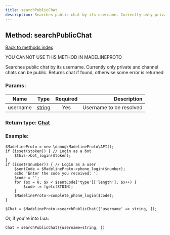 ```yaml
---
title: searchPublicChat
description: Searches public chat by its username. Currently only private and channel chats can be public. Returns chat if found, otherwise some error is returned
---
```

## Method: searchPublicChat  
[Back to methods index](index.md)


YOU CANNOT USE THIS METHOD IN MADELINEPROTO


Searches public chat by its username. Currently only private and channel chats can be public. Returns chat if found, otherwise some error is returned

### Params:

| Name     |    Type       | Required | Description |
|----------|:-------------:|:--------:|------------:|
|username|[string](../types/string.md) | Yes|Username to be resolved|


### Return type: [Chat](../types/Chat.md)

### Example:


```
$MadelineProto = new \danog\MadelineProto\API();
if (isset($token)) { // Login as a bot
    $this->bot_login($token);
}
if (isset($number)) { // Login as a user
    $sentCode = $MadelineProto->phone_login($number);
    echo 'Enter the code you received: ';
    $code = '';
    for ($x = 0; $x < $sentCode['type']['length']; $x++) {
        $code .= fgetc(STDIN);
    }
    $MadelineProto->complete_phone_login($code);
}

$Chat = $MadelineProto->searchPublicChat(['username' => string, ]);
```

Or, if you're into Lua:

```
Chat = searchPublicChat({username=string, })
```

